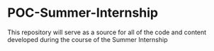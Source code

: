 # POC-Summer-Internship
This repository will serve as a source for all of the code and content developed during the course of the Summer Internship
